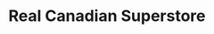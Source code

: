 ---
title: "Real Canadian Superstore"
url: /calgary/real-canadian-superstore-130-avenue-se/
shop: Supermarkt
---